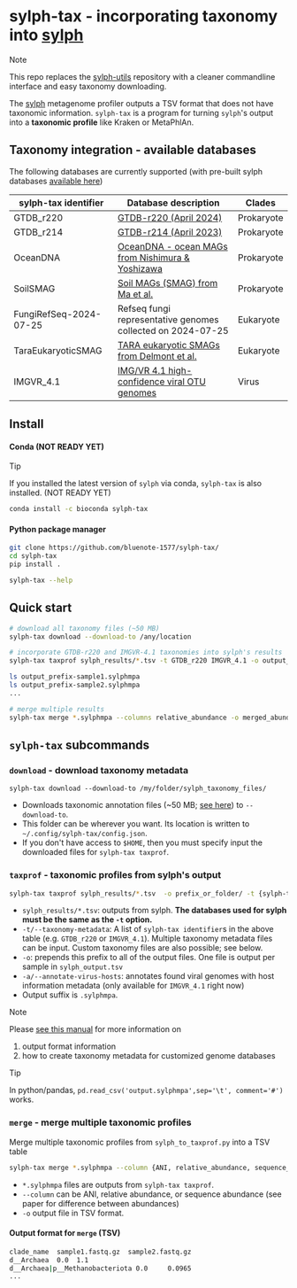 # sylph-tax - incorporating taxonomy into [sylph](https://github.com/bluenote-1577/sylph)

> [!NOTE]
> This repo replaces the [sylph-utils](https://github.com/bluenote-1577/sylph-utils) repository with a cleaner commandline interface and easy taxonomy downloading.

The [sylph](https://github.com/bluenote-1577/sylph) metagenome profiler outputs a TSV format that does not have taxonomic information. `sylph-tax` is a program for turning `sylph`'s output into a **taxonomic profile** like Kraken or MetaPhlAn.
## Taxonomy integration - available databases 

The following databases are currently supported (with pre-built sylph databases [available here](https://github.com/bluenote-1577/sylph/wiki/Pre%E2%80%90built-databases))

| sylph-tax identifier   | Database description                                                                                             | Clades     |
| ---------------------- | ---------------------------------------------------------------------------------------------------------------- | ---------- |
| GTDB_r220              | [GTDB-r220 (April 2024)](https://gtdb.ecogenomic.org/stats/r220)                                                 | Prokaryote |
| GTDB_r214              | [GTDB-r214 (April 2023)](https://gtdb.ecogenomic.org/stats/r214)                                                 | Prokaryote |
| OceanDNA               | [OceanDNA - ocean MAGs from Nishimura & Yoshizawa](https://doi.org/10.1038/s41597-022-01392-5)                   | Prokaryote |
| SoilSMAG               | [Soil MAGs (SMAG) from Ma et al.](https://www.nature.com/articles/s41467-023-43000-z)                            | Prokaryote |
| FungiRefSeq-2024-07-25 | Refseq fungi representative genomes collected on 2024-07-25                                                      | Eukaryote  |
| TaraEukaryoticSMAG     | [TARA eukaryotic SMAGs from Delmont et al.](https://www.sciencedirect.com/science/article/pii/S2666979X22000477) | Eukaryote  |
| IMGVR_4.1              | [IMG/VR 4.1 high-confidence viral OTU genomes](https://genome.jgi.doe.gov/portal/IMG_VR/IMG_VR.home.html)        | Virus      |
## Install

#### Conda (NOT READY YET)

> [!TIP] 
> If you installed the latest version of `sylph` via conda, `sylph-tax` is also installed. (NOT READY YET)

```sh
conda install -c bioconda sylph-tax
```
#### Python package manager

```sh
git clone https://github.com/bluenote-1577/sylph-tax/
cd sylph-tax
pip install .

sylph-tax --help
```
## Quick start

```sh
# download all taxonomy files (~50 MB)
sylph-tax download --download-to /any/location

# incorporate GTDB-r220 and IMGVR-4.1 taxonomies into sylph's results
sylph-tax taxprof sylph_results/*.tsv -t GTDB_r220 IMGVR_4.1 -o output_prefix-

ls output_prefix-sample1.sylphmpa
ls output_prefix-sample2.sylphmpa
...

# merge multiple results
sylph-tax merge *.sylphmpa --columns relative_abundance -o merged_abundance_file.tsv
```

## `sylph-tax` subcommands

### `download` - download taxonomy metadata 

```
sylph-tax download --download-to /my/folder/sylph_taxonomy_files/
```

* Downloads taxonomic annotation files (~50 MB; [see here](https://zenodo.org/records/14320496)) to `--download-to`.
* This folder can be wherever you want. Its location is written to `~/.config/sylph-tax/config.json`.
* If you don't have access to `$HOME`, then you must specify input the downloaded files for `sylph-tax taxprof`. 
### `taxprof` - taxonomic profiles from sylph's output

```sh
sylph-tax taxprof sylph_results/*.tsv  -o prefix_or_folder/ -t {sylph-tax identifier}
```
* `sylph_results/*.tsv`: outputs from sylph. **The databases used for sylph must be the same as the `-t` option.**
* `-t/--taxonomy-metadata`:  A list of `sylph-tax identifier`s in the above table (e.g. `GTDB_r220` or `IMGVR_4.1`).  Multiple taxonomy metadata files can be input. Custom taxonomy files are also possible; see below.
* `-o`: prepends this prefix to all of the output files. One file is output per sample in `sylph_output.tsv`
* `-a/--annotate-virus-hosts`: annotates found viral genomes with host information metadata (only available for `IMGVR_4.1` right now) 
* Output suffix is `.sylphmpa`.  

> [!NOTE]
> Please [see this manual](https://github.com/bluenote-1577/sylph/wiki/Integrating-taxonomic-information-with-sylph#custom-taxonomies-and-how-it-works) for more information on
> 1. output format information 
> 2. how to create taxonomy metadata for customized genome databases

> [!TIP]
> In python/pandas, `pd.read_csv('output.sylphmpa',sep='\t', comment='#')` works.

### `merge` - merge multiple taxonomic profiles

Merge multiple taxonomic profiles from `sylph_to_taxprof.py` into a TSV table 

```sh
sylph-tax merge *.sylphmpa --column {ANI, relative_abundance, sequence_abundance} -o output_table.tsv
```

* `*.sylphmpa` files are outputs from `sylph-tax taxprof`. 
* `--column` can be ANI, relative abundance, or sequence abundance (see paper for difference between abundances)
* `-o` output file in TSV format.
#### Output format for `merge` (TSV)
```sh
clade_name  sample1.fastq.gz  sample2.fastq.gz
d__Archaea  0.0  1.1
d__Archaea|p__Methanobacteriota 0.0     0.0965
...
```
